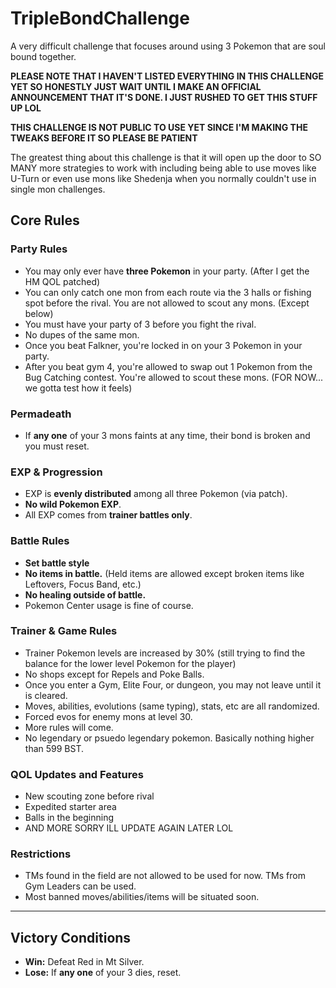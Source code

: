 # TripleBondChallenge
A very difficult challenge that focuses around using 3 Pokemon that are soul bound together.

**PLEASE NOTE THAT I HAVEN'T LISTED EVERYTHING IN THIS CHALLENGE YET SO HONESTLY JUST WAIT UNTIL I MAKE AN OFFICIAL ANNOUNCEMENT THAT IT'S DONE. I JUST RUSHED TO GET THIS STUFF UP LOL**

**THIS CHALLENGE IS NOT PUBLIC TO USE YET SINCE I'M MAKING THE TWEAKS BEFORE IT SO PLEASE BE PATIENT**

The greatest thing about this challenge is that it will open up the door to SO MANY more strategies to work with including being able to use moves like U-Turn or even use mons like Shedenja when you normally couldn't use in single mon challenges. 

## Core Rules

### Party Rules
- You may only ever have **three Pokemon** in your party. (After I get the HM QOL patched)
- You can only catch one mon from each route via the 3 halls or fishing spot before the rival. You are not allowed to scout any mons. (Except below)
- You must have your party of 3 before you fight the rival.
- No dupes of the same mon.
- Once you beat Falkner, you're locked in on your 3 Pokemon in your party.
- After you beat gym 4, you're allowed to swap out 1 Pokemon from the Bug Catching contest. You're allowed to scout these mons. (FOR NOW... we gotta test how it feels)

### Permadeath
- If **any one** of your 3 mons faints at any time, their bond is broken and you must reset.  

### EXP & Progression
- EXP is **evenly distributed** among all three Pokemon (via patch).
- **No wild Pokemon EXP**.
- All EXP comes from **trainer battles only**.

### Battle Rules
- **Set battle style**
- **No items in battle.** (Held items are allowed except broken items like Leftovers, Focus Band, etc.)
- **No healing outside of battle.**
- Pokemon Center usage is fine of course.

### Trainer & Game Rules
- Trainer Pokemon levels are increased by 30% (still trying to find the balance for the lower level Pokemon for the player)  
- No shops except for Repels and Poke Balls.
- Once you enter a Gym, Elite Four, or dungeon, you may not leave until it is cleared.  
- Moves, abilities, evolutions (same typing), stats, etc are all randomized.
- Forced evos for enemy mons at level 30.
- More rules will come.
- No legendary or psuedo legendary pokemon. Basically nothing higher than 599 BST.

### QOL Updates and Features
- New scouting zone before rival
- Expedited starter area
- Balls in the beginning
- AND MORE SORRY ILL UPDATE AGAIN LATER LOL

### Restrictions
- TMs found in the field are not allowed to be used for now. TMs from Gym Leaders can be used.
- Most banned moves/abilities/items will be situated soon. 

---

## Victory Conditions
- **Win:** Defeat Red in Mt Silver.
- **Lose:** If **any one** of your 3 dies, reset.
